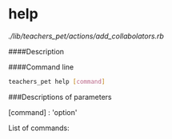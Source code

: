 # help

*./lib/teachers_pet/actions/add_collabolators.rb*


####Description

####Command line
```bash
teachers_pet help [command]
```

###Descriptions of parameters

[command] : 'option'

List of commands:
